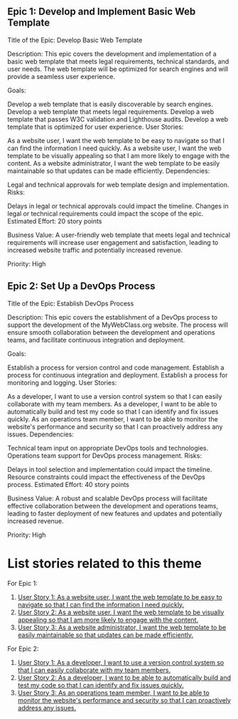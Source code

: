 ## Epic 1: Develop and Implement Basic Web Template
Title of the Epic: Develop Basic Web Template

Description: This epic covers the development and implementation of a basic web template that meets legal requirements, technical standards, and user needs. The web template will be optimized for search engines and will provide a seamless user experience.

Goals:

Develop a web template that is easily discoverable by search engines.
Develop a web template that meets legal requirements.
Develop a web template that passes W3C validation and Lighthouse audits.
Develop a web template that is optimized for user experience.
User Stories:

As a website user, I want the web template to be easy to navigate so that I can find the information I need quickly.
As a website user, I want the web template to be visually appealing so that I am more likely to engage with the content.
As a website administrator, I want the web template to be easily maintainable so that updates can be made efficiently.
Dependencies:

Legal and technical approvals for web template design and implementation.
Risks:

Delays in legal or technical approvals could impact the timeline.
Changes in legal or technical requirements could impact the scope of the epic.
Estimated Effort: 20 story points

Business Value: A user-friendly web template that meets legal and technical requirements will increase user engagement and satisfaction, leading to increased website traffic and potentially increased revenue.

Priority: High

## Epic 2: Set Up a DevOps Process
Title of the Epic: Establish DevOps Process

Description: This epic covers the establishment of a DevOps process to support the development of the MyWebClass.org website. The process will ensure smooth collaboration between the development and operations teams, and facilitate continuous integration and deployment.

Goals:

Establish a process for version control and code management.
Establish a process for continuous integration and deployment.
Establish a process for monitoring and logging.
User Stories:

As a developer, I want to use a version control system so that I can easily collaborate with my team members.
As a developer, I want to be able to automatically build and test my code so that I can identify and fix issues quickly.
As an operations team member, I want to be able to monitor the website's performance and security so that I can proactively address any issues.
Dependencies:

Technical team input on appropriate DevOps tools and technologies.
Operations team support for DevOps process management.
Risks:

Delays in tool selection and implementation could impact the timeline.
Resource constraints could impact the effectiveness of the DevOps process.
Estimated Effort: 40 story points

Business Value: A robust and scalable DevOps process will facilitate effective collaboration between the development and operations teams, leading to faster deployment of new features and updates and potentially increased revenue.

Priority: High

# List stories related to this theme
For Epic 1:
1. [User Story 1: As a website user, I want the web template to be easy to navigate so that I can find the information I need quickly.](/documentation/templates/theme/initiatives/epics/stories/story_template.md)
2. [User Story 2: As a website user, I want the web template to be visually appealing so that I am more likely to engage with the content.](/documentation/templates/theme/initiatives/epics/stories/story_template.md)
3. [User Story 3: As a website administrator, I want the web template to be easily maintainable so that updates can be made efficiently.](/documentation/templates/theme/initiatives/epics/stories/story_template.md)

For Epic 2: 
1. [User Story 1: As a developer, I want to use a version control system so that I can easily collaborate with my team members.](/documentation/templates/theme/initiatives/epics/stories/story_template.md)
2. [User Story 2: As a developer, I want to be able to automatically build and test my code so that I can identify and fix issues quickly.](/documentation/templates/theme/initiatives/epics/stories/story_template.md)
3. [User Story 3: As an operations team member, I want to be able to monitor the website's performance and security so that I can proactively address any issues.](/documentation/templates/theme/initiatives/epics/stories/story_template.md)
